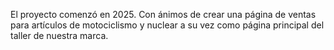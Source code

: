 El proyecto comenzó en 2025. Con ánimos de crear una página de ventas para artículos de motociclismo y nuclear a su vez como página principal del taller de nuestra marca. 
